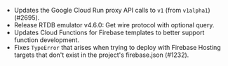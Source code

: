 - Updates the Google Cloud Run proxy API calls to `v1` (from `v1alpha1`) (#2695).
- Release RTDB emulator v4.6.0: Get wire protocol with optional query.
- Updates Cloud Functions for Firebase templates to better support function development.
- Fixes `TypeError` that arises when trying to deploy with Firebase Hosting targets that don't exist in the project's firebase.json (#1232).
